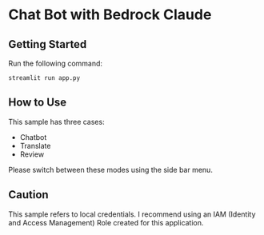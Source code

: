 # Chat Bot with Bedrock Claude

## Getting Started

Run the following command:

```
streamlit run app.py
```

## How to Use

This sample has three cases:

* Chatbot
* Translate
* Review

Please switch between these modes using the side bar menu.

## Caution

This sample refers to local credentials. I recommend using an IAM (Identity and Access Management) Role created for this application.